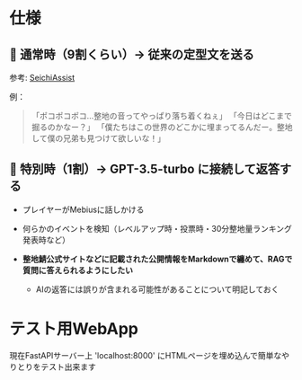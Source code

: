 # 仕様
## 💬 通常時（9割くらい）→ 従来の定型文を送る

参考: [SeichiAssist](https://github.com/GiganticMinecraft/SeichiAssist/blob/a48e4748fe0141d35d3d0f4eae5dbe00ffadd2a1/src/main/scala/com/github/unchama/seichiassist/subsystems/mebius/domain/resources/MebiusMessages.scala)

例： 
> 「ポコポコポコ…整地の音ってやっぱり落ち着くねぇ」 
> 「今日はどこまで掘るのかなー？」 
> 「僕たちはこの世界のどこかに埋まってるんだー。整地して僕の兄弟も見つけて欲しいな！」 

## 🤖 特別時（1割）→ GPT-3.5-turbo に接続して返答する

- プレイヤーがMebiusに話しかける
- 何らかのイベントを検知（レベルアップ時・投票時・30分整地量ランキング発表時など）

- **整地鯖公式サイトなどに記載された公開情報をMarkdownで纏めて、RAGで質問に答えられるようにしたい**
  - AIの返答には誤りが含まれる可能性があることについて明記しておく 

# テスト用WebApp

現在FastAPIサーバー上 'localhost:8000' にHTMLページを埋め込んで簡単なやりとりをテスト出来ます
